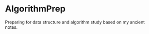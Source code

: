 AlgorithmPrep
=============

Preparing for data structure and algorithm study based on my ancient notes.
